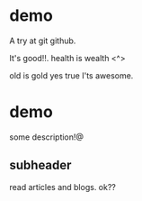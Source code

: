 # demo
A try at git github. 

It's good!!.
health is wealth <^>

old is gold yes true
I'ts awesome.
# demo
some description!@
## subheader
read articles and blogs. ok??

